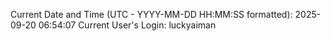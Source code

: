 Current Date and Time (UTC - YYYY-MM-DD HH:MM:SS formatted): 2025-09-20 06:54:07
Current User's Login: luckyaiman

